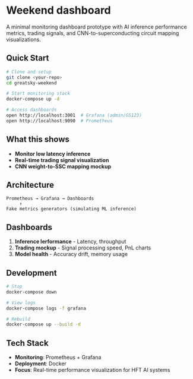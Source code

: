 # Weekend dashboard

A minimal monitoring dashboard prototype with AI inference performance metrics, trading signals, and CNN-to-superconducting circuit mapping visualizations.

## Quick Start

```bash
# Clone and setup
git clone <your-repo>
cd greatsky-weekend

# Start monitoring stack
docker-compose up -d

# Access dashboards
open http://localhost:3001  # Grafana (admin/GS123)
open http://localhost:9090  # Prometheus
```

## What this shows

- **Monitor low latency inference**
- **Real-time trading signal visualization** 
- **CNN weight-to-SSC mapping mockup**

## Architecture

```
Prometheus → Grafana → Dashboards
     ↑
Fake metrics generators (simulating ML inference)
```

## Dashboards

1. **Inference lerformance** - Latency, throughput
2. **Trading mockup** - Signal processing speed, PnL charts 
3. **Model health** - Accuracy drift, memory usage

## Development

```bash
# Stop
docker-compose down

# View logs
docker-compose logs -f grafana

# Rebuild
docker-compose up --build -d
```

## Tech Stack

- **Monitoring**: Prometheus + Grafana
- **Deployment**: Docker
- **Focus**: Real-time performance visualization for HFT AI systems
